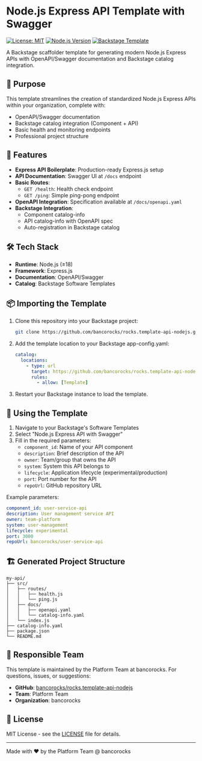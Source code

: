 # Node.js Express API Template with Swagger

[![License: MIT](https://img.shields.io/badge/License-MIT-yellow.svg)](https://opensource.org/licenses/MIT)
[![Node.js Version](https://img.shields.io/badge/node-%3E%3D18-brightgreen)](https://nodejs.org)
[![Backstage Template](https://img.shields.io/badge/Backstage-Template-blueviolet)](https://backstage.io/docs/features/software-templates/writing-templates)

A Backstage scaffolder template for generating modern Node.js Express APIs with OpenAPI/Swagger documentation and Backstage catalog integration.

## 🎯 Purpose

This template streamlines the creation of standardized Node.js Express APIs within your organization, complete with:
- OpenAPI/Swagger documentation
- Backstage catalog integration (Component + API)
- Basic health and monitoring endpoints
- Professional project structure

## 🚀 Features

- **Express API Boilerplate**: Production-ready Express.js setup
- **API Documentation**: Swagger UI at `/docs` endpoint
- **Basic Routes**:
  - `GET /health`: Health check endpoint
  - `GET /ping`: Simple ping-pong endpoint
- **OpenAPI Integration**: Specification available at `/docs/openapi.yaml`
- **Backstage Integration**: 
  - Component catalog-info
  - API catalog-info with OpenAPI spec
  - Auto-registration in Backstage catalog

## 🛠️ Tech Stack

- **Runtime**: Node.js (≥18)
- **Framework**: Express.js
- **Documentation**: OpenAPI/Swagger
- **Catalog**: Backstage Software Templates

## 📦 Importing the Template

1. Clone this repository into your Backstage project:
   ```bash
   git clone https://github.com/bancorocks/rocks.template-api-nodejs.git
   ```

2. Add the template location to your Backstage app-config.yaml:
   ```yaml
   catalog:
     locations:
       - type: url
         target: https://github.com/bancorocks/rocks.template-api-nodejs/blob/main/template.yaml
         rules:
           - allow: [Template]
   ```

3. Restart your Backstage instance to load the template.

## 🔨 Using the Template

1. Navigate to your Backstage's Software Templates
2. Select "Node.js Express API with Swagger"
3. Fill in the required parameters:
   - `component_id`: Name of your API component
   - `description`: Brief description of the API
   - `owner`: Team/group that owns the API
   - `system`: System this API belongs to
   - `lifecycle`: Application lifecycle (experimental/production)
   - `port`: Port number for the API
   - `repoUrl`: GitHub repository URL

Example parameters:
```yaml
component_id: user-service-api
description: User management service API
owner: team-platform
system: user-management
lifecycle: experimental
port: 3000
repoUrl: bancorocks/user-service-api
```

## 🏗️ Generated Project Structure

```
my-api/
├── src/
│   ├── routes/
│   │   ├── health.js
│   │   └── ping.js
│   ├── docs/
│   │   ├── openapi.yaml
│   │   └── catalog-info.yaml
│   └── index.js
├── catalog-info.yaml
├── package.json
└── README.md
```

## 👥 Responsible Team

This template is maintained by the Platform Team at bancorocks. For questions, issues, or suggestions:

- **GitHub**: [bancorocks/rocks.template-api-nodejs](https://github.com/bancorocks/rocks.template-api-nodejs)
- **Team**: Platform Team
- **Organization**: bancorocks

## 📄 License

MIT License - see the [LICENSE](LICENSE) file for details.

---

Made with ❤️ by the Platform Team @ bancorocks
